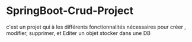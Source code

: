 # SpringBoot-Crud-Project
c'est un projet qui à les différents fonctionnalités nécessaires pour créer , modifier, supprimer, et Editer un objet stocker dans une DB 
